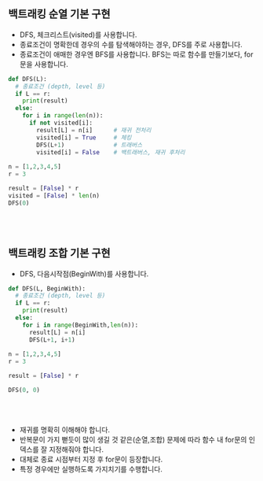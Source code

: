 ## 백트래킹 순열 기본 구현
- DFS, 체크리스트(visited)를 사용합니다.
- 종료조건이 명확한데 경우의 수를 탐색해야하는 경우, DFS를 주로 사용합니다.
- 종료조건이 애매한 경우엔 BFS를 사용합니다. BFS는 따로 함수를 만들기보다, for문을 사용합니다.
```python
def DFS(L):
  # 종료조건 (depth, level 등)
  if L == r:
    print(result)
  else:
    for i in range(len(n)):
      if not visited[i]:
        result[L] = n[i]      # 재귀 전처리
        visited[i] = True     # 체킹
        DFS(L+1)              # 트래버스
        visited[i] = False    # 백트래버스, 재귀 후처리
    
n = [1,2,3,4,5]
r = 3

result = [False] * r
visited = [False] * len(n)
DFS(0)
```
<br></br>
## 백트래킹 조합 기본 구현
- DFS, 다음시작점(BeginWith)를 사용합니다.
```python
def DFS(L, BeginWith):
  # 종료조건 (depth, level 등)
  if L == r:
    print(result)
  else:
    for i in range(BeginWith,len(n)):
      result[L] = n[i]
      DFS(L+1, i+1)              
    
n = [1,2,3,4,5]
r = 3

result = [False] * r

DFS(0, 0)
```
<br></br>
- 재귀를 명확히 이해해야 합니다.
- 반복문이 가지 뻗듯이 많이 생길 것 같은(순열,조합) 문제에 따라 함수 내 for문의 인덱스를 잘 지정해줘야 합니다.
- 대체로 종료 시점부터 지정 후 for문이 등장합니다.
- 특정 경우에만 실행하도록 가지치기를 수행합니다.
